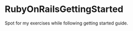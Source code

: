 RubyOnRailsGettingStarted
=========================

Spot for my exercises while following getting started guide.
